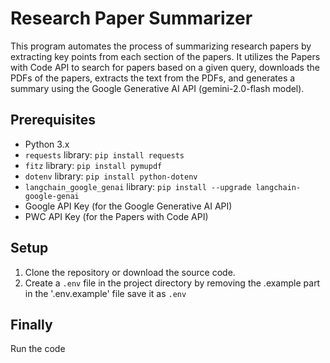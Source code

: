 # Research Paper Summarizer

This program automates the process of summarizing research papers by extracting key points from each section of the papers. It utilizes the Papers with Code API to search for papers based on a given query, downloads the PDFs of the papers, extracts the text from the PDFs, and generates a summary using the Google Generative AI API (gemini-2.0-flash model).

## Prerequisites

- Python 3.x
- `requests` library: `pip install requests`
- `fitz` library: `pip install pymupdf`
- `dotenv` library: `pip install python-dotenv`
- `langchain_google_genai` library: `pip install --upgrade langchain-google-genai`
- Google API Key (for the Google Generative AI API)
- PWC API Key (for the Papers with Code API)

## Setup

1. Clone the repository or download the source code.
2. Create a `.env` file in the project directory by removing the .example part in the '.env.example' file save it as `.env`

## Finally
Run the code
